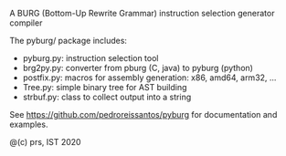 A BURG (Bottom-Up Rewrite Grammar) instruction selection generator compiler

The pyburg/ package includes:
* pyburg.py: instruction selection tool
* brg2py.py: converter from pburg (C, java) to pyburg (python)
* postfix.py: macros for assembly generation: x86, amd64, arm32, ...
* Tree.py: simple binary tree for AST building
* strbuf.py: class to collect output into a string

See https://github.com/pedroreissantos/pyburg for documentation and examples.

@(c) prs, IST 2020
